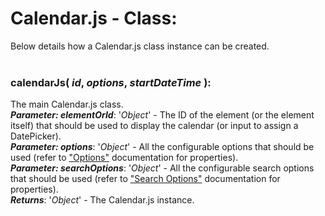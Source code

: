 # Calendar.js - Class:

Below details how a Calendar.js class instance can be created.
<br>
<br>

### **calendarJs( *id*, *options*, *startDateTime* )**:
The main Calendar.js class.
<br>
***Parameter: elementOrId***: '*Object*' - The ID of the element (or the element itself) that should be used to display the calendar (or input to assign a DatePicker).
<br>
***Parameter: options***: '*Object*' - All the configurable options that should be used (refer to ["Options"](OPTIONS.md) documentation for properties).
<br>
***Parameter: searchOptions***: '*Object*' - All the configurable search options that should be used (refer to ["Search Options"](SEARCH_OPTIONS.md) documentation for properties).
<br>
***Returns***: '*Object*' - The Calendar.js instance.